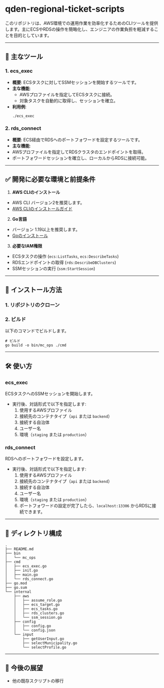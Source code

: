 # qden-regional-ticket-scripts

このリポジトリは、AWS環境での運用作業を効率化するためのCLIツールを提供します。主にECSやRDSの操作を簡略化し、エンジニアの作業負担を軽減することを目的としています。

---

## 📌 主なツール

### 1. **ecs_exec**
- **概要**: 
  ECSタスクに対してSSMセッションを開始するツールです。
- **主な機能**:
  - AWSプロファイルを指定してECSタスクに接続。
  - 対象タスクを自動的に取得し、セッションを確立。
- **利用例**:
  ```bash
  ./ecs_exec
  ```

### 2. **rds_connect**
- **概要**: 
ECS経由でRDSへのポートフォワードを設定するツールです。
- **主な機能**:
- AWSプロファイルを指定してRDSクラスタのエンドポイントを取得。
- ポートフォワードセッションを確立し、ローカルからRDSに接続可能。

---

## ✅ 開発に必要な環境と前提条件

1. **AWS CLIのインストール**
 - AWS CLI バージョン2を推奨します。
 - [AWS CLIのインストールガイド](https://docs.aws.amazon.com/cli/latest/userguide/install-cliv2.html)

2. **Go言語**
 - バージョン 1.19以上を推奨します。
 - [Goのインストール](https://go.dev/doc/install)

3. **必要なIAM権限**
 - ECSタスクの操作 (`ecs:ListTasks`, `ecs:DescribeTasks`)
 - RDSエンドポイントの取得 (`rds:DescribeDBClusters`)
 - SSMセッションの実行 (`ssm:StartSession`)

---

## 🚀 インストール方法

### 1. リポジトリのクローン

### 2. ビルド
以下のコマンドでビルドします。

```
# ビルド
go build -o bin/mc_ops ./cmd
```

---

## 🛠 使い方

### **ecs_exec**
ECSタスクへのSSMセッションを開始します。

- 実行後、対話形式で以下を指定します:
  1. 使用するAWSプロファイル
  2. 接続先のコンテナタイプ（`api` または `backend`）
  3. 接続する自治体
  4. ユーザー名
  5. 環境（`staging` または `production`）

### **rds_connect**
RDSへのポートフォワードを設定します。

- 実行後、対話形式で以下を指定します:
  1. 使用するAWSプロファイル
  2. 接続先のコンテナタイプ（`api` または `backend`）
  3. 接続する自治体
  4. ユーザー名
  5. 環境（`staging` または `production`）
  6. ポートフォワードの設定が完了したら、`localhost:13306` からRDSに接続できます。

---

## 📂 ディレクトリ構成

```
.
├── README.md
├── bin
│   └── mc_ops
├── cmd
│   ├── ecs_exec.go
│   ├── init.go
│   ├── main.go
│   └── rds_connect.go
├── go.mod
├── go.sum
└── internal
    ├── aws
    │   ├── assume_role.go
    │   ├── ecs_target.go
    │   ├── ecs_tasks.go
    │   ├── rds_clusters.go
    │   └── ssm_session.go
    ├── config
    │   ├── config.go
    │   └── config.json
    └── input
        ├── getUserInput.go
        ├── selectMunicipality.go
        └── selectProfile.go
```

---

## 🔧 今後の展望

- 他の既存スクリプトの移行
